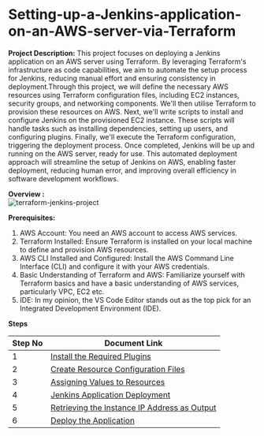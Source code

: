# Setting-up-a-Jenkins-application-on-an-AWS-server-via-Terraform

**Project Description:**
This project focuses on deploying a Jenkins application on an AWS server using Terraform. By leveraging Terraform's infrastructure as code capabilities, we aim to automate the setup process for Jenkins, reducing manual effort and ensuring consistency in deployment.Through this project, we will define the necessary AWS resources using Terraform configuration files, including EC2 instances, security groups, and networking components. We'll then utilise Terraform to provision these resources on AWS. Next, we'll write scripts to install and configure Jenkins on the provisioned EC2 instance. These scripts will handle tasks such as installing dependencies, setting up users, and configuring plugins. Finally, we'll execute the Terraform configuration, triggering the deployment process. Once completed, Jenkins will be up and running on the AWS server, ready for use. This automated deployment approach will streamline the setup of Jenkins on AWS, enabling faster deployment, reducing human error, and improving overall efficiency in software development workflows.

**Overview :**   		
![terraform-jenkins-project](https://github.com/user-attachments/assets/c3ddaa0a-0109-4648-bc83-8e7a53a1204f)


**Prerequisites:**
1.	AWS Account: You need an AWS account to access AWS services.
2.	Terraform Installed: Ensure Terraform is installed on your local machine to define and provision AWS resources.
3.	AWS CLI Installed and Configured: Install the AWS Command Line Interface (CLI) and configure it with your AWS credentials.
4.	Basic Understanding of Terraform and AWS: Familiarize yourself with Terraform basics and have a basic understanding of AWS services, particularly VPC, EC2 etc.
5.	IDE: In my opinion, the VS Code Editor stands out as the top pick for an Integrated Development Environment (IDE).

**Steps**

| Step No | Document Link |
| ------ | ------ |
| 1 | [Install the Required Plugins][Step-1] |
| 2 | [Create Resource Configuration Files][Step-2] |
| 3 | [Assigning Values to Resources][Step-3] |
| 4 | [Jenkins Application Deployment][Step-4] |
| 5 | [Retrieving the Instance IP Address as Output][Step-5] |
| 6 | [Deploy the Application][Step-6] |

   [Step-1]: <./Step 1: Install the Required Plugins>
   [Step-2]: <./Step 2: Create Resource Configuration Files>   
   [Step-3]: <./Step 3: Assigning Values to Resources>
   [Step-4]: <./Step 4: Jenkins Application Deployment>
   [Step-5]: <./Step 5: Retrieving the Instance IP Address as Output.md>   
   [Step-6]: <./Step 6 : Deploy the Application>



